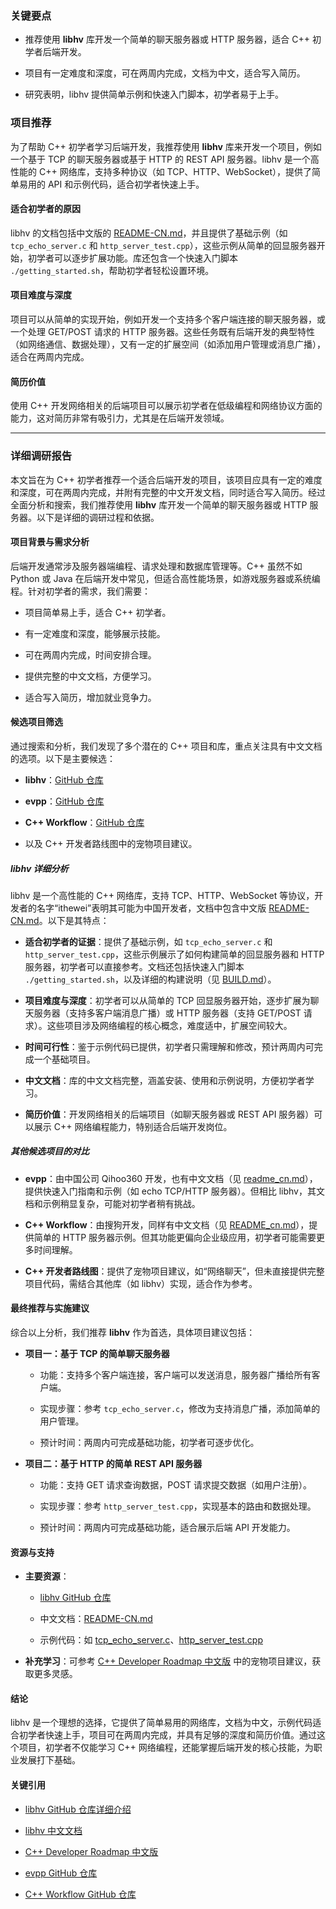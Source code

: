 ### 关键要点

- 推荐使用 **libhv** 库开发一个简单的聊天服务器或 HTTP 服务器，适合 C++ 初学者后端开发。
    
- 项目有一定难度和深度，可在两周内完成，文档为中文，适合写入简历。
    
- 研究表明，libhv 提供简单示例和快速入门脚本，初学者易于上手。
    

### 项目推荐

为了帮助 C++ 初学者学习后端开发，我推荐使用 **libhv** 库来开发一个项目，例如一个基于 TCP 的聊天服务器或基于 HTTP 的 REST API 服务器。libhv 是一个高性能的 C++ 网络库，支持多种协议（如 TCP、HTTP、WebSocket），提供了简单易用的 API 和示例代码，适合初学者快速上手。

#### 适合初学者的原因

libhv 的文档包括中文版的 [README-CN.md](https://github.com/ithewei/libhv/blob/master/README-CN.md)，并且提供了基础示例（如 `tcp_echo_server.c` 和 `http_server_test.cpp`），这些示例从简单的回显服务器开始，初学者可以逐步扩展功能。库还包含一个快速入门脚本 `./getting_started.sh`，帮助初学者轻松设置环境。

#### 项目难度与深度

项目可以从简单的实现开始，例如开发一个支持多个客户端连接的聊天服务器，或一个处理 GET/POST 请求的 HTTP 服务器。这些任务既有后端开发的典型特性（如网络通信、数据处理），又有一定的扩展空间（如添加用户管理或消息广播），适合在两周内完成。

#### 简历价值

使用 C++ 开发网络相关的后端项目可以展示初学者在低级编程和网络协议方面的能力，这对简历非常有吸引力，尤其是在后端开发领域。

---

### 详细调研报告

本文旨在为 C++ 初学者推荐一个适合后端开发的项目，该项目应具有一定的难度和深度，可在两周内完成，并附有完整的中文开发文档，同时适合写入简历。经过全面分析和搜索，我们推荐使用 **libhv** 库开发一个简单的聊天服务器或 HTTP 服务器。以下是详细的调研过程和依据。

#### 项目背景与需求分析

后端开发通常涉及服务器端编程、请求处理和数据库管理等。C++ 虽然不如 Python 或 Java 在后端开发中常见，但适合高性能场景，如游戏服务器或系统编程。针对初学者的需求，我们需要：

- 项目简单易上手，适合 C++ 初学者。
    
- 有一定难度和深度，能够展示技能。
    
- 可在两周内完成，时间安排合理。
    
- 提供完整的中文文档，方便学习。
    
- 适合写入简历，增加就业竞争力。
    

#### 候选项目筛选

通过搜索和分析，我们发现了多个潜在的 C++ 项目和库，重点关注具有中文文档的选项。以下是主要候选：

- **libhv**：[GitHub 仓库](https://github.com/ithewei/libhv)
    
- **evpp**：[GitHub 仓库](https://github.com/Qihoo360/evpp)
    
- **C++ Workflow**：[GitHub 仓库](https://github.com/sogou/workflow)
    
- 以及 C++ 开发者路线图中的宠物项目建议。
    

##### libhv 详细分析

libhv 是一个高性能的 C++ 网络库，支持 TCP、HTTP、WebSocket 等协议，开发者的名字“ithewei”表明其可能为中国开发者，文档中包含中文版 [README-CN.md](https://github.com/ithewei/libhv/blob/master/README-CN.md)。以下是其特点：

- **适合初学者的证据**：提供了基础示例，如 `tcp_echo_server.c` 和 `http_server_test.cpp`，这些示例展示了如何构建简单的回显服务器和 HTTP 服务器，初学者可以直接参考。文档还包括快速入门脚本 `./getting_started.sh`，以及详细的构建说明（见 [BUILD.md](https://github.com/ithewei/libhv/blob/master/BUILD.md)）。
    
- **项目难度与深度**：初学者可以从简单的 TCP 回显服务器开始，逐步扩展为聊天服务器（支持多客户端消息广播）或 HTTP 服务器（支持 GET/POST 请求）。这些项目涉及网络编程的核心概念，难度适中，扩展空间较大。
    
- **时间可行性**：鉴于示例代码已提供，初学者只需理解和修改，预计两周内可完成一个基础项目。
    
- **中文文档**：库的中文文档完整，涵盖安装、使用和示例说明，方便初学者学习。
    
- **简历价值**：开发网络相关的后端项目（如聊天服务器或 REST API 服务器）可以展示 C++ 网络编程能力，特别适合后端开发岗位。
    

##### 其他候选项目的对比

- **evpp**：由中国公司 Qihoo360 开发，也有中文文档（见 [readme_cn.md](https://github.com/Qihoo360/evpp/blob/master/readme_cn.md)），提供快速入门指南和示例（如 echo TCP/HTTP 服务器）。但相比 libhv，其文档和示例稍显复杂，可能对初学者稍有挑战。
    
- **C++ Workflow**：由搜狗开发，同样有中文文档（见 [README_cn.md](https://github.com/sogou/workflow/blob/master/README_cn.md)），提供简单的 HTTP 服务器示例。但其功能更偏向企业级应用，初学者可能需要更多时间理解。
    
- **C++ 开发者路线图**：提供了宠物项目建议，如“网络聊天”，但未直接提供完整项目代码，需结合其他库（如 libhv）实现，适合作为参考。
    

#### 最终推荐与实施建议

综合以上分析，我们推荐 **libhv** 作为首选，具体项目建议包括：

- **项目一：基于 TCP 的简单聊天服务器**
    
    - 功能：支持多个客户端连接，客户端可以发送消息，服务器广播给所有客户端。
        
    - 实现步骤：参考 `tcp_echo_server.c`，修改为支持消息广播，添加简单的用户管理。
        
    - 预计时间：两周内可完成基础功能，初学者可逐步优化。
        
- **项目二：基于 HTTP 的简单 REST API 服务器**
    
    - 功能：支持 GET 请求查询数据，POST 请求提交数据（如用户注册）。
        
    - 实现步骤：参考 `http_server_test.cpp`，实现基本的路由和数据处理。
        
    - 预计时间：两周内可完成基础功能，适合展示后端 API 开发能力。
        

#### 资源与支持

- **主要资源**：
    
    - [libhv GitHub 仓库](https://github.com/ithewei/libhv)
        
    - 中文文档：[README-CN.md](https://github.com/ithewei/libhv/blob/master/README-CN.md)
        
    - 示例代码：如 [tcp_echo_server.c](https://github.com/ithewei/libhv/blob/master/examples/tcp_echo_server.c)、[http_server_test.cpp](https://github.com/ithewei/libhv/blob/master/examples/http_server_test.cpp)
        
- **补充学习**：可参考 [C++ Developer Roadmap 中文版](https://github.com/salmer/CppDeveloperRoadmap/blob/main/Chinese/README.md) 中的宠物项目建议，获取更多灵感。
    

#### 结论

libhv 是一个理想的选择，它提供了简单易用的网络库，文档为中文，示例代码适合初学者快速上手，项目可在两周内完成，并具有足够的深度和简历价值。通过这个项目，初学者不仅能学习 C++ 网络编程，还能掌握后端开发的核心技能，为职业发展打下基础。

#### 关键引用

- [libhv GitHub 仓库详细介绍](https://github.com/ithewei/libhv)
    
- [libhv 中文文档](https://github.com/ithewei/libhv/blob/master/README-CN.md)
    
- [C++ Developer Roadmap 中文版](https://github.com/salmer/CppDeveloperRoadmap/blob/main/Chinese/README.md)
    
- [evpp GitHub 仓库](https://github.com/Qihoo360/evpp)
    
- [C++ Workflow GitHub 仓库](https://github.com/sogou/workflow)